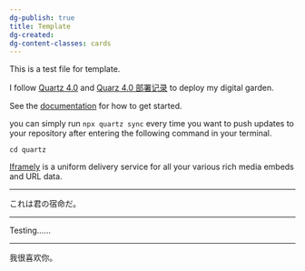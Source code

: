 ```yaml
---
dg-publish: true
title: Template
dg-created: 
dg-content-classes: cards
---
```

This is a test file for template.

I follow [Quartz 4.0](https://quartz.jzhao.xyz/) and  [Quarz 4.0 部署记录](https://yelleis.top/p/quarz4.0-deployment-record/) to deploy my digital garden.

See the [documentation](https://quartz.jzhao.xyz) for how to get started.

you can simply run `npx quartz sync` every time you want to push updates to your repository after entering the following command in your terminal.
```shell
cd quartz
```

[Iframely](https://iframely.com/) is a uniform delivery service for all your various rich media embeds and URL data.

---

これは君の宿命だ。

---

Testing......

---


我很喜欢你。